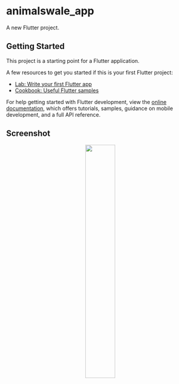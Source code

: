 # animalswale_app

A new Flutter project.

## Getting Started

This project is a starting point for a Flutter application.

A few resources to get you started if this is your first Flutter project:

- [Lab: Write your first Flutter app](https://docs.flutter.dev/get-started/codelab)
- [Cookbook: Useful Flutter samples](https://docs.flutter.dev/cookbook)

For help getting started with Flutter development, view the
[online documentation](https://docs.flutter.dev/), which offers tutorials,
samples, guidance on mobile development, and a full API reference.


## Screenshot

<p align="center">
  <img 
    width=40%
    height=40%
    src="https://user-images.githubusercontent.com/101565812/169487751-6bd120ee-b080-43b0-aafa-3a86dc91012f.jpg" >
</p>